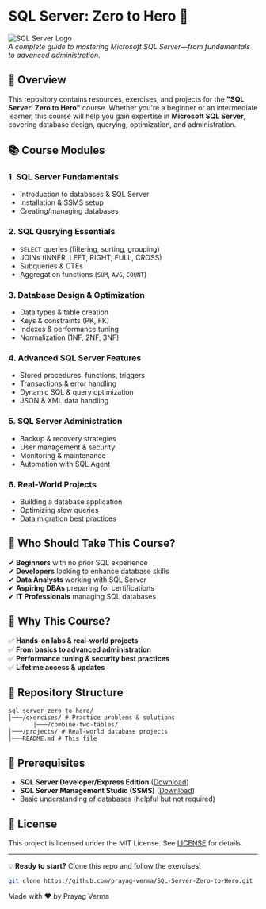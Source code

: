 # SQL Server: Zero to Hero 🚀  

![SQL Server Logo](https://img.shields.io/badge/Microsoft%20SQL%20Server-CC2927?style=for-the-badge&logo=microsoft%20sql%20server&logoColor=white)  
*A complete guide to mastering Microsoft SQL Server—from fundamentals to advanced administration.*  

## 📌 Overview  
This repository contains resources, exercises, and projects for the **"SQL Server: Zero to Hero"** course. Whether you're a beginner or an intermediate learner, this course will help you gain expertise in **Microsoft SQL Server**, covering database design, querying, optimization, and administration.  

## 📚 Course Modules  

### **1. SQL Server Fundamentals**  
- Introduction to databases & SQL Server  
- Installation & SSMS setup  
- Creating/managing databases  

### **2. SQL Querying Essentials**  
- `SELECT` queries (filtering, sorting, grouping)  
- JOINs (INNER, LEFT, RIGHT, FULL, CROSS)  
- Subqueries & CTEs  
- Aggregation functions (`SUM`, `AVG`, `COUNT`)  

### **3. Database Design & Optimization**  
- Data types & table creation  
- Keys & constraints (PK, FK)  
- Indexes & performance tuning  
- Normalization (1NF, 2NF, 3NF)  

### **4. Advanced SQL Server Features**  
- Stored procedures, functions, triggers  
- Transactions & error handling  
- Dynamic SQL & query optimization  
- JSON & XML data handling  

### **5. SQL Server Administration**  
- Backup & recovery strategies  
- User management & security  
- Monitoring & maintenance  
- Automation with SQL Agent  

### **6. Real-World Projects**  
- Building a database application  
- Optimizing slow queries  
- Data migration best practices  

## 🎯 Who Should Take This Course?  
✔ **Beginners** with no prior SQL experience  
✔ **Developers** looking to enhance database skills  
✔ **Data Analysts** working with SQL Server  
✔ **Aspiring DBAs** preparing for certifications  
✔ **IT Professionals** managing SQL databases  

## 🚀 Why This Course?  
✅ **Hands-on labs & real-world projects**  
✅ **From basics to advanced administration**  
✅ **Performance tuning & security best practices**  
✅ **Lifetime access & updates**  

## 📂 Repository Structure  
```
sql-server-zero-to-hero/
│───/exercises/ # Practice problems & solutions
       │───/combine-two-tables/
│───/projects/ # Real-world database projects
│───README.md # This file
```

## 🔧 Prerequisites  
- **SQL Server Developer/Express Edition** ([Download](https://www.microsoft.com/en-us/sql-server/sql-server-downloads))  
- **SQL Server Management Studio (SSMS)** ([Download](https://learn.microsoft.com/en-us/sql/ssms/download-sql-server-management-studio-ssms))  
- Basic understanding of databases (helpful but not required)  

## 📜 License  
This project is licensed under the MIT License. See [LICENSE](LICENSE) for details.  

---

💡 **Ready to start?** Clone this repo and follow the exercises!  
```bash
git clone https://github.com/prayag-verma/SQL-Server-Zero-to-Hero.git
```
Made with ❤️ by Prayag Verma
